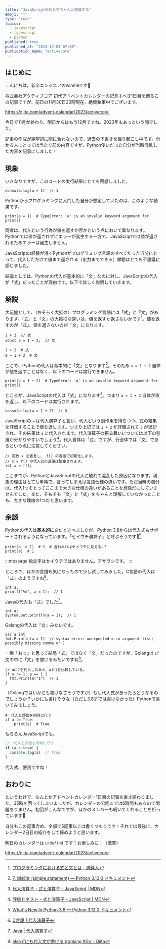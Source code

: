 ```yaml
---
title: "JavaScriptの代入をちゃんと理解する"
emoji: "🦭"
type: "tech"
topics:
  - javascript
  - typescript
  - python
published: true
published_at: "2023-12-01 07:00"
publication_name: "activecore"
---
```


## はじめに

こんにちは。新卒エンジニアのwinnieです🐥

株式会社アクティブコア 初代アドベントカレンダーの記念すべき1日目を飾るこの記事ですが、前日の11月30日23時現在、絶賛執筆中でございます。

https://qiita.com/advent-calendar/2023/activecore

今日で11月が終わり、明日からはもう12月ですね。2023年もあっという間でした。

記事の作成が絶望的に間に合わないので、過去の下書きを掘り起こし中です。分かる人にとっては当たり前の内容ですが、Python使いだった自分が当時混乱した内容を記事にしました！

## 現象

いきなりですが、このコードの実行結果にとても困惑しました。

```javascript: main.js
console.log(a = 1)  // 1
```

Pythonからプログラミングに入門した自分が想定していたのは、このような結果です。

```python: main.py
print(a = 1)  # TypeError: 'a' is an invalid keyword argument for print()
```

両者は、代入という行為が値を返すか否かという点において異なります。Pythonでは値が返されずにエラーが発生する一方で、JavaScriptでは値が返されるためエラーは発生しません。

JavaScriptの経験が浅くPythonがプログラミング言語のすべてだった自分にとって、代入しただけで値まで返される（出力までできる）挙動はとても不思議に感じました。

結論としては、Pythonの代入が基本的に「文」なのに対し、JavaScriptの代入が「式」だったことが理由です。以下で詳しく説明していきます。

## 解説

大前提として、（おそらく大抵の）プログラミング言語には「式」と「文」があります。「式」と「文」の大雑把な違いは、値を返すか返さないかです[^1]。値を返すのが「式」、値を返さないのが「文」になります。

```javascript: main.js
1 + 2  // 式
const a = 1 + 2;  // 文
```

```python: main.py
1 + 2  # 式
a = 1 + 2  # 文
```

ここで、Pythonの代入は基本的に「文」となります[^2]。そのため `a = 1 + 2` 自体が値を返すことはなく、以下のコードは実行できません。

```python: main.py
print(a = 1 + 2)  # TypeError: 'a' is an invalid keyword argument for print()
```

ところが、JavaScriptの代入は「式」になります[^3]。つまり `a = 1 + 2` 自体が値を返し、以下のコードは実行されます。

```javascript: main.js
console.log(a = 1 + 2)  // 3
```

JavaScriptの `=` は代入演算子と言い、代入という副作用を持ちつつ、式の結果を評価することで値を返します。つまり上記では `1 + 2` が評価されて `3` が返却され、その結果は `a` に代入されます。代入演算子の振る舞いについては以下の引用が分かりやすいでしょう[^4]。代入自体は「式」ですが、行全体では「文」であるという点に注意してください。

```javascript: main.js
// 変数 x を宣言し、 f() の返値で初期化します。
// x = f() の代入式の返値は破棄されます。
let x = f();
```

ここまでが、PythonとJavaScirptの代入に触れて混乱した原因になります。現象の理由はとても単純で、言ってしまえば言語仕様の違いです。ただ当時の自分は、代入1つをとってここまで大きな仕様の違いがあることを想像だにしていませんでした。また、そもそも「文」と「式」をちゃんと理解していなかったことも、大きな理由の1つだと思います。

## 余談

Pythonの代入は**基本的に**文だと述べましたが、Python 3.8からは代入式もサポートされるようになっています。「セイウチ演算子」と呼ぶそうです🦭[^5]

```python: main.py
print(a := 1)  # 1  # 言われればセイウチに見える…？
print(a)  # 1
```

:::message
絵文字はセイウチではありません。アザラシです。
:::

ところで、ほかの言語も気になったので少し試してみました。C言語の代入は「式」のようですね[^6]。

```c: main.c
int a;
printf("%d", a = 1);  // 1
```

Javaの代入も「式」でした[^7]。

```java: main.java
int a;
System.out.println(a = 1);  // 1
```

Golangの代入は「文」みたいです。

```go: main.go
var a int
fmt.Println(a = 1)  // syntax error: unexpected = in argument list; possibly missing comma or )
```

一瞬「おっ」と思って結局「式」ではなく「文」だったのですが、Golangは `if` 文の中に「文」を書けるみたいですね[^8]。

```go: main.go
// aに1を代入したあと、aと1を比較している。
if a := 1; a == 1 {
  fmt.Println("1")  // 1
}
```

（Golangではいかにも書けなさそうですが）もし代入式があったらどうなるのでしょうか？いかにも書けそうな（ただし3.8までは書けなかった）Pythonで書いてみましょう。

```python: main.py
#　代入と評価を同時に行う
if a := True:
    print(a)  # True
```

もちろんJavaScriptでも。

```javascript
//　代入と評価を同時に行う
if (a = true) {
  console.log(a)  // true
}
```

代入式、便利ですね！

## おわりに

というわけで、なんとかアドベントカレンダー1日目の記事を書き終わりました。25時を回ってしまいましたが、カレンダーの公開までは6時間もあるので問題ありません。初回がこんなですが、ほかのメンバーも続いてくれることを祈っています🙏

自分もこの記事含め、全部で5記事以上は書くつもりです！それでは最後に、カレンダー2日目の紹介をして締めようと思います。

明日のカレンダーは `undefind` です！お楽しみに！（激寒）

https://qiita.com/advent-calendar/2023/activecore

[^1]: [プログラミングにおける式と文とは - 愚鈍人](http://ichitcltk.hustle.ne.jp/gudon2/index.php?pageType=file&id=word_expression_statement.md)
[^2]: [7. 単純文 (simple statement) — Python 3.12.0 ドキュメント](https://docs.python.org/ja/3/reference/simple_stmts.html?highlight=代入#assignment-statements)
[^3]: [代入演算子 - 式と演算子 - JavaScript | MDN](https://developer.mozilla.org/ja/docs/Web/JavaScript/Guide/Expressions_and_operators#代入演算子)
[^4]: [評価とネスト - 式と演算子 - JavaScript | MDN](https://developer.mozilla.org/ja/docs/Web/JavaScript/Guide/Expressions_and_operators#評価とネスト)
[^5]: [What's New In Python 3.8 — Python 3.12.0 ドキュメント](https://docs.python.org/ja/3/whatsnew/3.8.html#assignment-expressions)
[^6]: [C言語 | 代入演算子](https://www.javadrive.jp/cstart/ope/index5.html)
[^7]: [Java | 代入演算子](https://www.javadrive.jp/start/ope/index10.html)
[^8]: [else ifにも代入文が書ける #golang #Go - Qiita](https://qiita.com/tenntenn/items/791bb47f4cee178b52c3)
